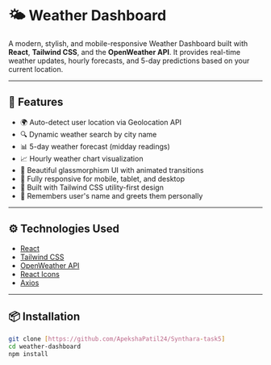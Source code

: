 # 🌤️ Weather Dashboard

A modern, stylish, and mobile-responsive Weather Dashboard built with **React**, **Tailwind CSS**, and the **OpenWeather API**. It provides real-time weather updates, hourly forecasts, and 5-day predictions based on your current location.

---

## 🚀 Features

- 🌍 Auto-detect user location via Geolocation API
- 🔍 Dynamic weather search by city name
- 📊 5-day weather forecast (midday readings)
- 📈 Hourly weather chart visualization
- 🌈 Beautiful glassmorphism UI with animated transitions
- 📱 Fully responsive for mobile, tablet, and desktop
- 🎨 Built with Tailwind CSS utility-first design
- 🧠 Remembers user's name and greets them personally

---

## ⚙️ Technologies Used

- [React](https://reactjs.org/)
- [Tailwind CSS](https://tailwindcss.com/)
- [OpenWeather API](https://openweathermap.org/api)
- [React Icons](https://react-icons.github.io/react-icons/)
- [Axios](https://axios-http.com/)

---

## 📦 Installation

```bash
git clone [https://github.com/ApekshaPatil24/Synthara-task5]
cd weather-dashboard
npm install
